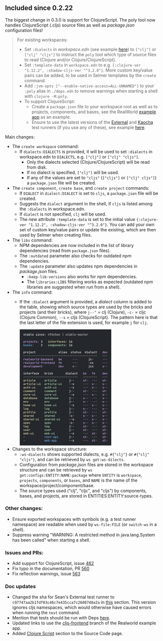 
## Included since 0.2.22

The biggest change in 0.3.0 is support for ClojureScript.
The poly tool now handles ClojureScript (.cljs) source files as well as _package.json_ configuration files!

> For existing workspaces:
> - Set `:dialects` in _workspace.edn_ (see example [here](https://github.com/polyfy/polylith/blob/b400ab9c648ecedfbe2ba387e7874978783cd9f8/workspace.edn#L7)) to `["clj"]` or `["clj" "cljs"]` to instruct the `poly` tool which type of source files to read (Clojure and/or Clojure/ClojureScript).
> - Set `:template-data` in `workspace.edn` to e.g. `{:clojure-ver "1.12.2", :shadow-cljs-ver "^3.2.0"}`.
    More custom key/value pairs can be added, to be used in Selmer templates by the `create` command. 
> - Add `:jvm-opts ["--enable-native-access=ALL-UNNAMED"]` to your `:poly` alias in `./deps.edn` to remove warnings when starting a shell with `clojure -M:poly`.
> - To support ClojureScript:
>   - Create a `package.json` file to your workspace root as well as to projects, components, and bases, see the RealWorld [example app](https://github.com/furkan3ayraktar/clojure-polylith-realworld-example-app/tree/cljs-frontend) as an example.
>   - Ensure to use the latest versions of the [External](https://github.com/seancorfield/polylith-external-test-runner) and [Kaocha](https://github.com/imrekoszo/polylith-kaocha) test runners (if you use any of these), see example [here](https://cljdoc.org/d/polylith/clj-poly/0.3.0-SNAPSHOT/doc/test-runners#custom-test-runner).

Main changes:

- The `create workspace` command:
  - If `dialects:DIALECTS` is provided, it will be used to set `:dialects` in workspace.edn to `DIALECTS`, e.g. `["clj"]` or `["clj" "cljs"]`.
    - Only the dialects selected (Clojure/ClojureScript) will be read from disk.
    - If no dialect is specified, `["clj"]` will be used.
    - If any of the values are set to `"cljs"` (`["cljs"]` or `["clj" cljs"]`) a `package.json` file will be created. 
- The `create component`, `create base`, and `create project` commands:
  - If `DIALECT` in `dialect:DIALECT` is set to `cljs`, a `package.json` file will be created.
  - Suggests the `dialect` argument in the shell, if `cljs` is listed among the `:dialects` in workspace.edn.
  - If `dialect` is not specified, `clj` will be used.
  - The new attribute `:template-data` is set to the initial value `{:clojure-ver "1.12.2", :shadow-cljs-ver "^3.2.0"}`.
    You can add your own set of custom key/value pairs or update the existing, which are then used by Selmer when creating files.
- The `libs` command:
  - NPM dependencies are now included in the list of library dependencies (read from `package.json` files).
  - The `:outdated` parameter also checks for outdated npm dependencies.
  - The `:update` parameter also updates npm dependencies in _package.json_ files.
    - `:keep-lib-versions` also works for npm dependencies.
    - The `libraries:LIBS` filtering works as expected (outdated npm libraries are suggested when run from a shell).
- The `info` command:
  - If the `:dialect` argument is provided, a _dialect_ column is added to the table, showing which source types are used by the bricks and projects (and their bricks),
    where `j--"` = clj (Clojure), `-c-` = cljc (Clojure Common), `--s` = cljs (ClojureScript).
    The pattern here is that the last letter of the file extension is used, for example `j` for `clj`.
  
    <img src="doc/images/source-code/info-realworld-dialect.png" alt="RealWorld example" width="300"/>
- Changes to the workspace structure:
  - `:ws-dialects` shows supported dialects, e.g. `#{"clj"}` or `#{"clj" "cljs"}`, and can be retrieved by `ws get:ws-dilects`.
  - Configuration from _package.json_ files are stored in the workspace structure and can be retrieved by `ws get:configs:ENTITY:NAME:package` where `ENTITY` is `workspace`, `projects`, `components`, or `bases`, and `NAME` is the name of the workspace/project/component/base.
  - The source types used ("clj", "cljc", and "cljs") by components, bases, and projects, are stored in ENTITIES:ENTITY:source-types.

### Other changes:
- Ensure exported workspaces with symbols (e.g. a test runner namespace) are readable when used by `ws-file:FILE` (or `switch-ws` in a shell).
- Suppress warning "WARNING: A restricted method in java.lang.System has been called" when starting a shell.

### Issues and PRs:
- Add support for ClojureScript, issue [482](https://github.com/polyfy/polylith/issues/481)
- Fix typo in the documentation, PR [560](https://github.com/polyfy/polylith/pull/560)
- Fix reflection warnings, issue [563](https://github.com/polyfy/polylith/pull/563)

### Doc updates
- Changed the sha for Sean's External test runner to `c97747aa2b1fdf03c46c7e435cca7c2608740a2a` in [this](https://cljdoc.org/d/polylith/clj-poly/0.3.0/doc/test-runners#_use_a_custom_test_runner) section.
  This version ignores cljs namespaces, which would otherwise have caused errors when running the `test` command.
- Mention that tests should be run with Deps [here](https://cljdoc.org/d/polylith/clj-poly/0.3.0/doc/testing#cursive-users).
- Updated links to use the [cljs-frontend](https://github.com/furkan3ayraktar/clojure-polylith-realworld-example-app/tree/cljs-frontend) branch of the Realworld example app.
- Added [Clojure Script](doc/source-code.adoc#clojure-script) section to the Source Code page.
